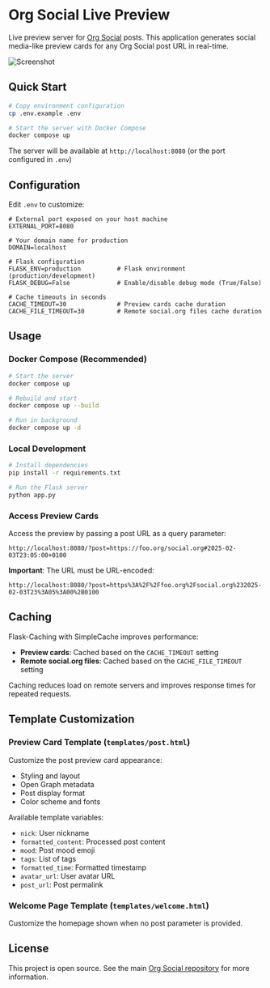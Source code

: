 # Org Social Live Preview

Live preview server for [Org Social](https://github.com/tanrax/org-social) posts. This application generates social media-like preview cards for any Org Social post URL in real-time.

![Screenshot](screenshot.png)

## Quick Start

```bash
# Copy environment configuration
cp .env.example .env

# Start the server with Docker Compose
docker compose up
```

The server will be available at `http://localhost:8080` (or the port configured in `.env`)

## Configuration

Edit `.env` to customize:

```env
# External port exposed on your host machine
EXTERNAL_PORT=8080

# Your domain name for production
DOMAIN=localhost

# Flask configuration
FLASK_ENV=production          # Flask environment (production/development)
FLASK_DEBUG=False             # Enable/disable debug mode (True/False)

# Cache timeouts in seconds
CACHE_TIMEOUT=30              # Preview cards cache duration
CACHE_FILE_TIMEOUT=30         # Remote social.org files cache duration
```

## Usage

### Docker Compose (Recommended)

```bash
# Start the server
docker compose up

# Rebuild and start
docker compose up --build

# Run in background
docker compose up -d
```

### Local Development

```bash
# Install dependencies
pip install -r requirements.txt

# Run the Flask server
python app.py
```

### Access Preview Cards

Access the preview by passing a post URL as a query parameter:

```
http://localhost:8080/?post=https://foo.org/social.org#2025-02-03T23:05:00+0100
```

**Important**: The URL must be URL-encoded:

```
http://localhost:8080/?post=https%3A%2F%2Ffoo.org%2Fsocial.org%232025-02-03T23%3A05%3A00%2B0100
```

## Caching

Flask-Caching with SimpleCache improves performance:

- **Preview cards**: Cached based on the `CACHE_TIMEOUT` setting
- **Remote social.org files**: Cached based on the `CACHE_FILE_TIMEOUT` setting

Caching reduces load on remote servers and improves response times for repeated requests.

## Template Customization

### Preview Card Template (`templates/post.html`)

Customize the post preview card appearance:

- Styling and layout
- Open Graph metadata
- Post display format
- Color scheme and fonts

Available template variables:

- `nick`: User nickname
- `formatted_content`: Processed post content
- `mood`: Post mood emoji
- `tags`: List of tags
- `formatted_time`: Formatted timestamp
- `avatar_url`: User avatar URL
- `post_url`: Post permalink

### Welcome Page Template (`templates/welcome.html`)

Customize the homepage shown when no post parameter is provided.

## License

This project is open source. See the main [Org Social repository](https://github.com/tanrax/org-social) for more information.
